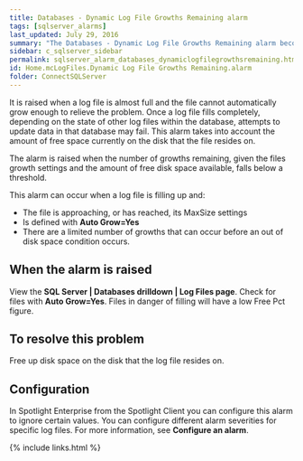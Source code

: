 ```yaml
---
title: ﻿Databases - Dynamic Log File Growths Remaining alarm
tags: [sqlserver_alarms]
last_updated: July 29, 2016
summary: "The Databases - Dynamic Log File Growths Remaining alarm becomes active when a non fixed size log file in any database is in danger of running out of space to grow."
sidebar: c_sqlserver_sidebar
permalink: sqlserver_alarm_databases_dynamiclogfilegrowthsremaining.html
id: Home.mcLogFiles.Dynamic Log File Growths Remaining.alarm
folder: ConnectSQLServer
---
```



 It is raised when a log file is almost full and the file cannot automatically grow enough to relieve the problem. Once a log file fills completely, depending on the state of other log files within the database, attempts to update data in that database may fail. This alarm takes into account the amount of free space currently on the disk that the file resides on.

The alarm is raised when the number of growths remaining, given the files growth settings and the amount of free disk space available, falls below a threshold.

This alarm can occur when a log file is filling up and:

* The file is approaching, or has reached, its MaxSize settings
* Is defined with **Auto Grow=Yes**
* There are a limited number of growths that can occur before an out of disk space condition occurs.

## When the alarm is raised
View the **SQL Server \| Databases drilldown \| Log Files page**. Check for files with **Auto Grow=Yes**. Files in danger of filling will have a low Free Pct figure.

## To resolve this problem
Free up disk space on the disk that the log file resides on.

## Configuration
In Spotlight Enterprise from the Spotlight Client you can configure this alarm to ignore certain values. You can configure different alarm severities for specific log files. For more information, see **Configure an alarm**.

{% include links.html %}

